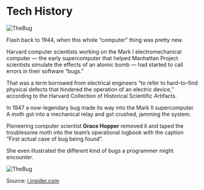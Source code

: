 # Tech History

![TheBug](https://i.insider.com/5593f5cc6bb3f7ac51d8d3cf "The first bug in tech history")

Flash back to 1944, when this whole “computer” thing was pretty new.

Harvard computer scientists working on the Mark I electromechanical computer — the early supercomputer that helped Manhattan Project scientists simulate the effects of an atomic bomb — had started to call errors in their software “bugs.”

That was a term borrowed from electrical engineers “to refer to hard-to-find physical defects that hindered the operation of an electric device,” according to the Harvard Collection of Historical Scientific Artifacts.

In 1947 a now-legendary bug made its way into the Mark II supercomputer. A moth got into a mechanical relay and got crushed, jamming the system.

Pioneering computer scientist **Grace Hopper** removed it and taped the troublesome moth into the team’s operational logbook with the caption “First actual case of bug being found”.

She even illustrated the different kind of bugs a programmer might encounter.

![TheBug](https://i.insider.com/5593f3f6ecad04ec2cd8d3d4 "Bug illustrations by Grace Hopper")

Source: [i.insider.com](https://i.insider.com)